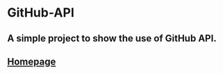 # GitHub-API

## A simple project to show the use of GitHub API.

## [Homepage](https://harshrox.github.io/GitHub-API/)
